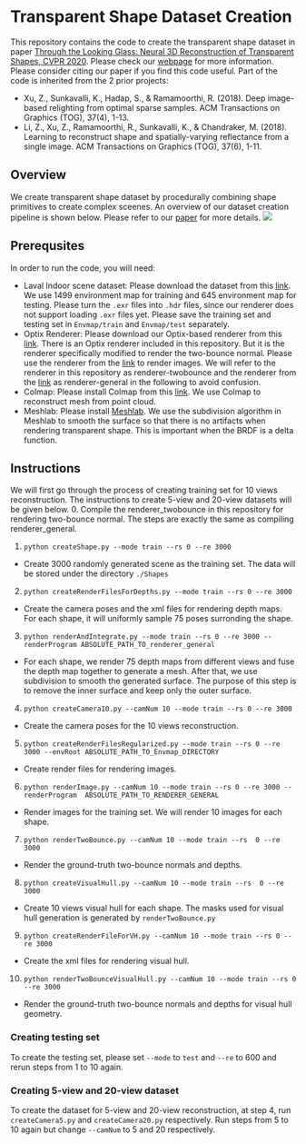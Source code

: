 # Transparent Shape Dataset Creation

This repository contains the code to create the transparent shape dataset in paper [Through the Looking Glass: Neural 3D Reconstruction of Transparent Shapes, CVPR 2020](http://cseweb.ucsd.edu/~viscomp/projects/CVPR20Transparent/). Please check our [webpage](http://cseweb.ucsd.edu/~viscomp/projects/CVPR20Transparent/) for more information. Please consider citing our paper if you find this code useful. Part of the code is inherited from the 2 prior projects:
* Xu, Z., Sunkavalli, K., Hadap, S., & Ramamoorthi, R. (2018). Deep image-based relighting from optimal sparse samples. ACM Transactions on Graphics (TOG), 37(4), 1-13.
* Li, Z., Xu, Z., Ramamoorthi, R., Sunkavalli, K., & Chandraker, M. (2018). Learning to reconstruct shape and spatially-varying reflectance from a single image. ACM Transactions on Graphics (TOG), 37(6), 1-11.

## Overview 
We create transparent shape dataset by procedurally combining shape primitives to create complex sceenes. An overview of our dataset creation pipeline is shown below. Please refer to our [paper](https://arxiv.org/abs/2004.10904) for more details. 
![](http://cseweb.ucsd.edu/~viscomp/projects/CVPR20Transparent/github/dataset.png)

## Prerequsites 
In order to run the code, you will need:
* Laval Indoor scene dataset: Please download the dataset from this [link](http://indoor.hdrdb.com/). We use 1499 environment map for training and 645 environment map for testing. Please turn the `.exr` files into `.hdr` files, since our renderer does not support loading `.exr` files yet. Please save the training set and testing set in `Envmap/train` and `Envmap/test` separately.
* Optix Renderer: Please download our Optix-based renderer from this [link](https://github.com/lzqsd/OptixRenderer). There is an Optix renderer included in this repository. But it is the renderer specifically modified to render the two-bounce normal. Please use the renderer from the [link](https://github.com/lzqsd/OptixRenderer) to render images. We will refer to the renderer in this repository as renderer-twobounce and the renderer from the [link](https://github.com/lzqsd/OptixRenderer) as renderer-general in the following to avoid confusion. 
* Colmap: Please install Colmap from this [link](https://colmap.github.io/). We use Colmap to reconstruct mesh from point cloud. 
* Meshlab: Please install [Meshlab](https://www.meshlab.net/). We use the subdivision algorithm in Meshlab to smooth the surface so that there is no artifacts when rendering transparent shape. This is important when the BRDF is a delta function. 

## Instructions 
We will first go through the process of creating training set for 10 views reconstruction. The instructions to create 5-view and 20-view datasets will be given below. 
0. Compile the renderer_twobounce in this repository for rendering two-bounce normal. The steps are exactly the same as compiling renderer_general.
1. `python createShape.py --mode train --rs 0 --re 3000`
  * Create 3000 randomly generated scene as the training set. The data will be stored under the directory `./Shapes`
2. `python createRenderFilesForDepths.py --mode train --rs 0 --re 3000`
  * Create the camera poses and the xml files for rendering depth maps. For each shape, it will uniformly sample 75 poses surronding the shape. 
3. `python renderAndIntegrate.py --mode train --rs 0 --re 3000 --renderProgram ABSOLUTE_PATH_TO_renderer_general`
  * For each shape, we render 75 depth maps from different views and fuse the depth map together to generate a mesh. After that, we use subdivision to smooth the generated surface. The purpose of this step is to remove the inner surface and keep only the outer surface. 
4. `python createCamera10.py --camNum 10 --mode train --rs 0 --re 3000`
  * Create the camera poses for the 10 views reconstruction. 
5. `python createRenderFilesRegularized.py --mode train --rs 0 --re 3000 --envRoot ABSOLUTE_PATH_TO_Envmap_DIRECTORY`
  * Create render files for rendering images.
6. `python renderImage.py --camNum 10 --mode train --rs 0 --re 3000 --renderProgram  ABSOLUTE_PATH_TO_RENDERER_GENERAL`
  * Render images for the training set. We will render 10 images for each shape. 
7. `python renderTwoBounce.py --camNum 10 --mode train --rs  0 --re 3000`
  * Render the ground-truth two-bounce normals and depths. 
8. `python createVisualHull.py --camNum 10 --mode train --rs  0 --re 3000`
  * Create 10 views visual hull for each shape. The masks used for visual hull generation is generated by `renderTwoBounce.py`
9. `python createRenderFileForVH.py --camNum 10 --mode train --rs 0 --re 3000`
  * Create the xml files for rendering visual hull. 
10. `python renderTwoBounceVisualHull.py --camNum 10 --mode train --rs 0 --re 3000`
  * Render the ground-truth two-bounce normals and depths for visual hull geometry. 

### Creating testing set
To create the testing set, please set `--mode` to `test` and `--re` to 600 and rerun steps from 1 to 10  again.

### Creating 5-view and 20-view dataset
To create the dataset for 5-view and 20-view reconstruction, at step 4, run `createCamera5.py` and `createCamera20.py` respectively. Run steps from 5 to 10 again but change `--camNum` to 5 and 20 respectively. 
